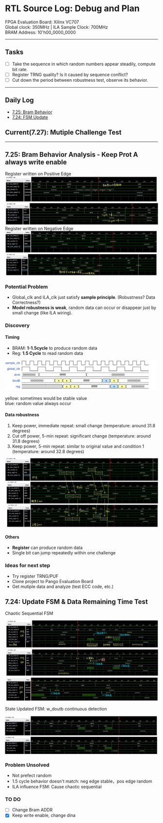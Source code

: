 # RTL Source Log: Debug and Plan

FPGA Evaluation Board: Xilinx VC707  
Global clock: 350MHz | ILA Sample Clock: 700MHz  
BRAM Address: 10'h00_0000_0000  

---

## Tasks

- [ ] Take the sequence in which random numbers appear steadily, compute bit rate.
- [ ] Register TRNG quality? Is it caused by sequence conflict?
- [ ] Cut down the period between robustness test, observe its behavior. 

---

## Daily Log

- [7.25: Bram Behavior](#725-bram-behavior-analysis---keep-prot-a-always-write-enable)
- [7.24: FSM Update](#724-update-fsm--data-remaining-time-test)

## Current(7.27): Mutiple Challenge Test

---

## 7.25: Bram Behavior Analysis - Keep Prot A always write enable

Register written on Positive Edge
![wea_reg_pos](../images/write_enable_pos.jpg)
Register written on Negative Edge
![wea_reg_neg](../images/write_enable_neg.jpg)

### Potential Problem
- Global_clk and ILA_clk just satisfy **sample principle**. (Robustness? Data Correctness?)
- **Model robustness is weak**, random data can occur or disappear just by small change (like ILA wiring).

### Discovery

#### Timing
- BRAM: **1-1.5cycle** to produce random data
- Reg: **1.5 Cycle** to read random data  

![timing](../images/timing.png)  

yellow: sometimes would be stable value  
blue: random value always occur

#### Data robustness
1. Keep power, immediate repeat: small change (temperature: around 31.8 degrees)
1. Cut off power, 5-min repeat: significant change (temperature: around 31.8 degrees)
1. Keep power, 5-min repeat: similar to original value and condition 1 (temperature: around 32.8 degrees)  

![robustness](../images/robustness.jpg)

#### Others
- **Register** can produce random data
- Single bit can jump repeatedly within one challenge

### Ideas for next step
- Try register TRNG/PUF
- Clone project to Pango Evaluation Board
- Get mutiple data and analyze (test ECC code, etc.)



## 7.24: Update FSM & Data Remaining Time Test

Chaotic Sequential FSM

![Chaotic Sequential FSM](../images/FSM_v1_Analysis.jpg)

State Updated FSM: w_doutb continuous detection

![State Updated FSM](../images/FSM_doutb_Detect.jpg)

### Problem Unsolved
- Not prefect random
- 1.5 cycle behavior doesn't match: neg edge stable，pos edge random
- ILA influence FSM: Cause chaotic sequential

### TO DO
- [ ] Change Bram ADDR
- [x] Keep write enable, change dina